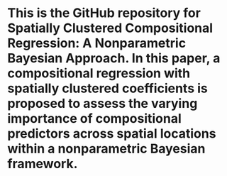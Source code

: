 # This is the GitHub repository for Spatially Clustered Compositional Regression: A Nonparametric Bayesian Approach. In this paper, a compositional regression with spatially clustered coefficients is proposed to assess the varying importance of compositional predictors across spatial locations within a nonparametric Bayesian framework.
